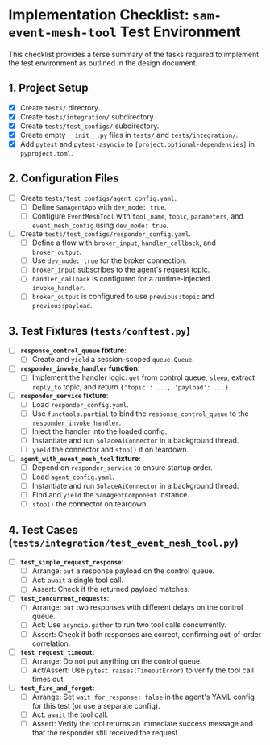 # Implementation Checklist: `sam-event-mesh-tool` Test Environment

This checklist provides a terse summary of the tasks required to implement the test environment as outlined in the design document.

## 1. Project Setup

- [x] Create `tests/` directory.
- [x] Create `tests/integration/` subdirectory.
- [x] Create `tests/test_configs/` subdirectory.
- [x] Create empty `__init__.py` files in `tests/` and `tests/integration/`.
- [x] Add `pytest` and `pytest-asyncio` to `[project.optional-dependencies]` in `pyproject.toml`.

## 2. Configuration Files

- [ ] Create `tests/test_configs/agent_config.yaml`.
    - [ ] Define `SamAgentApp` with `dev_mode: true`.
    - [ ] Configure `EventMeshTool` with `tool_name`, `topic`, `parameters`, and `event_mesh_config` using `dev_mode: true`.
- [ ] Create `tests/test_configs/responder_config.yaml`.
    - [ ] Define a flow with `broker_input`, `handler_callback`, and `broker_output`.
    - [ ] Use `dev_mode: true` for the broker connection.
    - [ ] `broker_input` subscribes to the agent's request topic.
    - [ ] `handler_callback` is configured for a runtime-injected `invoke_handler`.
    - [ ] `broker_output` is configured to use `previous:topic` and `previous:payload`.

## 3. Test Fixtures (`tests/conftest.py`)

- [ ] **`response_control_queue` fixture**:
    - [ ] Create and `yield` a session-scoped `queue.Queue`.
- [ ] **`responder_invoke_handler` function**:
    - [ ] Implement the handler logic: `get` from control queue, `sleep`, extract `reply_to` topic, and return `{'topic': ..., 'payload': ...}`.
- [ ] **`responder_service` fixture**:
    - [ ] Load `responder_config.yaml`.
    - [ ] Use `functools.partial` to bind the `response_control_queue` to the `responder_invoke_handler`.
    - [ ] Inject the handler into the loaded config.
    - [ ] Instantiate and run `SolaceAiConnector` in a background thread.
    - [ ] `yield` the connector and `stop()` it on teardown.
- [ ] **`agent_with_event_mesh_tool` fixture**:
    - [ ] Depend on `responder_service` to ensure startup order.
    - [ ] Load `agent_config.yaml`.
    - [ ] Instantiate and run `SolaceAiConnector` in a background thread.
    - [ ] Find and `yield` the `SamAgentComponent` instance.
    - [ ] `stop()` the connector on teardown.

## 4. Test Cases (`tests/integration/test_event_mesh_tool.py`)

- [ ] **`test_simple_request_response`**:
    - [ ] Arrange: `put` a response payload on the control queue.
    - [ ] Act: `await` a single tool call.
    - [ ] Assert: Check if the returned payload matches.
- [ ] **`test_concurrent_requests`**:
    - [ ] Arrange: `put` two responses with different delays on the control queue.
    - [ ] Act: Use `asyncio.gather` to run two tool calls concurrently.
    - [ ] Assert: Check if both responses are correct, confirming out-of-order correlation.
- [ ] **`test_request_timeout`**:
    - [ ] Arrange: Do not put anything on the control queue.
    - [ ] Act/Assert: Use `pytest.raises(TimeoutError)` to verify the tool call times out.
- [ ] **`test_fire_and_forget`**:
    - [ ] Arrange: Set `wait_for_response: false` in the agent's YAML config for this test (or use a separate config).
    - [ ] Act: `await` the tool call.
    - [ ] Assert: Verify the tool returns an immediate success message and that the responder still received the request.

